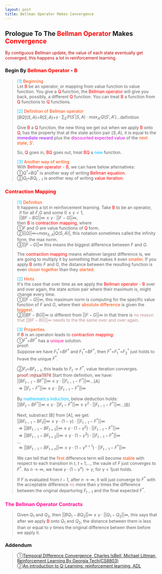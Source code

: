 ```yaml
---
layout: post
title: Bellman Operator Makes Convergence
---
```


## Prologue To The <font color="Red">Bellman Operator</font> Makes <font color="Red">Convergence</font>
<p class="message">
<font color="#C20000">By contiguous Bellman update, the value of each state eventually get converged, this happens a lot in reinforcement learning.</font>
</p>

### Begin By <font color="Red">Bellman Operator</font> - <font color="Red">B</font>
><font color="DeepSkyBlue">[1]</font>
><font color="OrangeRed">Beginning</font>  
>Let <font color="Red">B</font> be an operator, or mapping from value function to value function.  You give a <font color="Red">Q</font> function, the <font color="Red">Bellman operator</font> will give you back, possibly, a different <font color="Red">Q</font> function.  You can treat <font color="Red">B</font> a function from <font color="Red">Q</font> functions to <font color="Red">Q</font> functions.  
>
><font color="DeepSkyBlue">[2]</font>
><font color="OrangeRed">Definition of Bellman operator</font>  
>$[BQ](S,A)$=$R(S,A)$+$\gamma\cdot\sum_{S^{'}}P(S^{'}\vert S,A)\cdot max_{A'}Q(S',A')$...definition  
>
>Give <font color="Red">B</font> a <font color="Red">Q</font> function, the new thing we get out when we apply <font color="Red">B</font> onto <font color="Red">Q</font>, has the property that at the state action pair $(S,A)$, it is equal to the <font color="#9300FF">immediate reward</font> plus the <font color="#D600D6">discounted expected value</font> of the <font color="OrangeRed">next state, $S'$</font>.  
>
>So, <font color="Red">Q</font> goes in, <font color="Red">BQ</font> goes out, treat <font color="Red">BQ</font> a <font color="DeepSkyBlue">new</font> function.  
>
><font color="DeepSkyBlue">[3]</font>
><font color="OrangeRed">Another way of writing</font>  
>With <font color="Red">Bellman operator</font> - <font color="Red">B</font>, we can have below alternatives:  
>&#10112;$Q^{\ast}$=$BQ^{\ast}$ is another way of writing <font color="Red">Bellman equation</font>.  
>&#10113;$Q_{t}$=$BQ_{t-1}$ is another way of writing <font color="Red">value iteration</font>.  

### <font color="Red">Contraction Mapping</font>
><font color="DeepSkyBlue">[1]</font>
><font color="OrangeRed">Definition</font>  
>It happens a lot in reinforcement learning.  Take <font color="Red">B</font> to be an operator,  
>$\;\;$if for all $F$,$G$ and some $0\leq\gamma<1$,   
>$\;\;||BF-BG||\infty\leq\gamma\cdot ||F-G||\infty$,  
>then <font color="Red">B</font> is <font color="Red">contraction mapping</font>, where  
>&#10112;$F$ and $G$ are value functions of <font color="Red">Q</font> form.  
>&#10113;$||Q||\infty$=$max_{S,A}\left|Q(S,A)\right|$, this notation sometimes called the infinity form, the max norm.  
>&#10114;$||F-G||\infty$ this means the biggest difference between $F$ and $G$.  
>
>The <font color="Red">contraction mapping</font> means whatever largest difference is, we are going to multiply it by something that makes it even <font color="OrangeRed">smaller</font>.  If you apply <font color="Red">B</font> onto $F$ and $G$, the distance between the resulting function is even <font color="OrangeRed">closer together</font> than they <font color="OrangeRed">started</font>.  
>
><font color="DeepSkyBlue">[2]</font>
><font color="OrangeRed">Hints</font>  
>It's the case that over time as we apply the <font color="Red">Bellman operator</font> - <font color="Red">B</font> over and over again, the state action pair where their maximum is, might change every time.  
>&#10112;$||F-G||\infty$, this maximum norm is computing for the specific value function of $F$ and $G$, where their <font color="OrangeRed">absolute difference</font> is given the <font color="OrangeRed">biggest</font>.   
>&#10113;$||BF-BG||\infty$ is different from $||F-G||\infty$ in that there is <font color="RosyBrown">no reason that $||BF-BG||\infty$ needs to the the same over and over again</font>.  
>
><font color="DeepSkyBlue">[3]</font>
><font color="OrangeRed">Properties</font>  
>If <font color="Red">B</font> is an operaton leads to <font color="Red">contraction mapping</font>:  
>&#10112;$F^{\ast}$=$BF^{\ast}$ has a <font color="DeepPink">unique</font> solution.  
>proof:  
>Suppose we have $F_{1}^{\ast}$=$BF^{\ast}$ and $F_{1}^{\ast}$=$BF^{\ast}$, then $F^{\ast}$=$F_{1}^{\ast}$=$F_{2}^{\ast}$ just holds to hvave the unique $F^{\ast}$.  
>
>&#10113;$F_{t}$=$BF_{t-1}$, this leads to $F_{t}\rightarrow F^{\ast}$, value iteration converges.  
><font color="Brown">proof::mjtsai1974</font> 
>Start from definition, we have:  
>$||BF_{t-1}-BF^{\ast}||\infty\leq\gamma\cdot ||F_{t-1}-F^{\ast}||\infty$...[A]  
>$\Rightarrow ||F_{t}-F^{\ast}||\infty\leq\gamma\cdot ||F_{t-1}-F^{\ast}||\infty$  
>
>By <font color="DeepSkyBlue">mathematics induction</font>, below deduction holds:  
>$||BF_{t}-BF^{\ast}||\infty\leq\gamma\cdot ||F_{t}-F^{\ast}||\infty\leq\gamma^{2}\cdot ||F_{t-1}-F^{\ast}||\infty$...[B]  
>
>Next, substract [B] from [A], we get:  
>$||BF_{t-1}-BF_{t}||\infty\leq\gamma\cdot(1-\gamma)\cdot||F_{t-1}-F^{\ast}||\infty$  
>$\Rightarrow||BF_{t-1}-BF_{t+1}||\infty\leq\gamma\cdot(1-\gamma^{2})\cdot||F_{t-1}-F^{\ast}||\infty$  
>$\Rightarrow||BF_{t-1}-BF_{t+2}||\infty\leq\gamma\cdot(1-\gamma^{3})\cdot||F_{t-1}-F^{\ast}||\infty$  
>...  
>$\Rightarrow||BF_{t-1}-BF_{t+n}||\infty\leq\gamma\cdot(1-\gamma^{n+1})\cdot||F_{t-1}-F^{\ast}||\infty$  
>
>We can tell that the <font color="OrangeRed">first</font> difference term will become <font color="OrangeRed">stable</font> with respect to each transition in $t$, $t+1$,..., the vaule of $F$ just converges to $F^{\ast}$.  As $n\rightarrow\infty$, we have $\gamma\cdot(1-\gamma^{n})\rightarrow \gamma$, for $\gamma<1$just holds.  
>
>If $F$ is evaluated from $t-1$, after $n\rightarrow\infty$, it will just converge to $F^{\ast}$ with the acceptable difference <font color="RosyBrown">no</font> more than $\gamma$ times the difference between the original departuring $F_{t-1}$ and the final expected $F^{\ast}$.  

### <font color="DeepPink">The Bellman Operator Contracts</font>
>Given $Q_{1}$ and $Q_{2}$, then $||{BQ}_{1}-{BQ}_{2}||\infty\leq\gamma\cdot ||Q_{1}-Q_{2}||\infty$, this says that after we apply <font color="Red">B</font> onto $Q_{1}$ and $Q_{2}$, the distance between them is less than or equal to $\gamma$ times the original difference betwen them before we apply it.  

<!--
>As we can tell that the first difference term $||BF_{t-1}-BF_{t}||\infty$ will become smaller with respect to each transition in $t$, $t+1$,..., the vaule of $F$ just converges to $F^{\ast}$.  
-->

<!--
>If $F_{1}^{\ast}\neq F_{2}^{\ast}$, we could <font color="RosyBrown">not</font> get $||BF-BG||\infty$ smaller or converge, <font color="RosyBrown">no</font> way to get $F_{1}^{\ast}$ and $F_{2}^{\ast}$ closer.  
-->

<!--
### Maximum Is Non-Expansion
>Next to do ..

### Convergence Theorem: The Bellman Operator
>Next to do..the 3 properties
-->

<!--
The Q form of Bellman equation is much more useful in the context of reinforcement learning.  
Because we are going to take expectation of $Q(S,A)$=$R(S,A)+\gamma\cdot \sum_{S'}P(S,A,S')\cdot max_{A'}Q(S',A')$ by just using experienced data.  You don't need to access the reward function of the probabilistic transition function to do that.  

$V(S)$=$max_{A}(R(S,A)+\gamma\cdot \sum_{S'}P(S,A,S')\codt V(S'))$
If we try to learn the $V(S)$ values, the only one way to connect current $S$ to next $S'$ must have been done by knowing $R(S,A)$ and $P(S,A,S')$.

So the Q form is very useful in reinforcement learning when we don't know the reward and the probabilistic transition in advance.  

$Q_{T-1}(S,A)$+$\alpha\cdot(R(S,A)+\gamma\cdot \sum_{S'}P(S,A,S')\cdot max_{A'}Q_{T-1}(S',A')-Q_{T-1}(S,A))$  
-->

### Addendum
>&#10112;[Temporal Difference Convergence, Charles IsBell, Michael Littman, Reinforcement Learning By Georgia Tech(CS8803)](https://classroom.udacity.com/courses/ud600/lessons/4436560172/concepts/44332503090923)  
>&#10113;[An introduction to Q-Learning: reinforcement learning, ADL](https://medium.freecodecamp.org/an-introduction-to-q-learning-reinforcement-learning-14ac0b4493cc)  

<!-- Γ -->
<!-- \Omega -->
<!-- \cap intersection -->
<!-- \cup union -->
<!-- \frac{\Gamma(k + n)}{\Gamma(n)} \frac{1}{r^k}  -->
<!-- \mbox{\large$\vert$}\nolimits_0^\infty -->
<!-- \vert_0^\infty -->
<!-- \vert_{0.5}^{\infty} -->
<!-- &prime; ′ -->
<!-- &Prime; ″ -->
<!-- $E\lbrack X\rbrack$ -->
<!-- \overline{X_n} -->
<!-- \underset{Succss}P -->
<!-- \frac{{\overline {X_n}}-\mu}{S/\sqrt n} -->
<!-- \lim_{t\rightarrow\infty} -->
<!-- \int_{0}^{a}\lambda\cdot e^{-\lambda\cdot t}\operatorname dt -->
<!-- \Leftrightarrow -->
<!-- \prod_{v\in V} -->
<!-- \subset -->
<!-- \subseteq -->
<!-- \varnothing -->
<!-- \perp -->
<!-- \overset\triangle= -->
<!-- \left|X\right| -->
<!-- \xrightarrow{r_t} -->
<!-- \left\|?\right\| => ||?||-->
<!-- \left|?\right| => |?|-->
<!-- ||BF-BG||\infty -->

<!-- Notes -->
<!-- <font color="OrangeRed">items, verb, to make it the focus, mathematic expression</font> -->
<!-- <font color="Red">KKT</font> -->
<!-- <font color="Red">SMO heuristics</font> -->
<!-- <font color="Red">F</font> distribution -->
<!-- <font color="Red">t</font> distribution -->
<!-- <font color="DeepSkyBlue">suggested item, soft item</font> -->
<!-- <font color="RoyalBlue">old alpha, quiz, example</font> -->
<!-- <font color="Green">new alpha</font> -->

<!-- <font color="#C20000">conclusion, finding</font> -->
<!-- <font color="DeepPink">positive conclusion, finding</font> -->
<!-- <font color="RosyBrown">negative conclusion, finding</font> -->

<!-- <font color="#00ADAD">policy</font> -->
<!-- <font color="#6100A8">full observable</font> -->
<!-- <font color="#FFAC12">partial observable</font> -->
<!-- <font color="#EB00EB">stochastic</font> -->
<!-- <font color="#8400E6">state transition</font> -->
<!-- <font color="#D600D6">discount factor gamma $\gamma$</font> -->
<!-- <font color="#D600D6">$V(S)$</font> -->
<!-- <font color="#9300FF">immediate reward R(S)</font> -->

<!-- ### <font color="RoyalBlue">Example</font>: Illustration By Rainy And Sunny Days In One Week -->
<!-- <font color="RoyalBlue">[Question]</font> -->
<!-- <font color="DeepSkyBlue">[Answer]</font> -->

<!-- 
[1]Given the vehicles pass through a highway toll station is $6$ per minute, what is the probability that no cars within $30$ seconds?
><font color="DeepSkyBlue">[1]</font>
><font color="OrangeRed">Given the vehicles pass through a highway toll station is $6$ per minute, what is the probability that no cars within $30$ seconds?</font>  
-->

<!--
><font color="DeepSkyBlue">[Notes]</font>
><font color="OrangeRed">Why at this moment, the Poisson and exponential probability come out with different result?</font>  
-->

<!-- https://www.medcalc.org/manual/gamma_distribution_functions.php -->
<!-- https://www.statlect.com/probability-distributions/student-t-distribution#hid5 -->
<!-- http://www.wiris.com/editor/demo/en/ -->